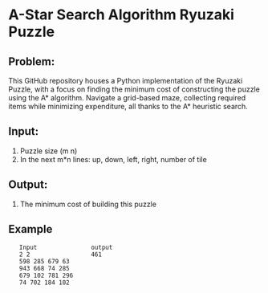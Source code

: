 # A-Star Search Algorithm Ryuzaki Puzzle

## Problem:
This GitHub repository houses a Python implementation of the Ryuzaki Puzzle, with a focus on finding the minimum cost of constructing the puzzle using the A* algorithm. Navigate a grid-based maze, collecting required items while minimizing expenditure, all thanks to the A* heuristic search.

## Input:
1. Puzzle size (m n)
2. In the next m*n lines: up, down, left, right, number of tile

## Output:
1. The minimum cost of building this puzzle  

## Example
 ```
    Input               output
    2 2                 461
    598 285 679 63
    943 668 74 285
    679 102 781 296
    74 702 184 102
```
